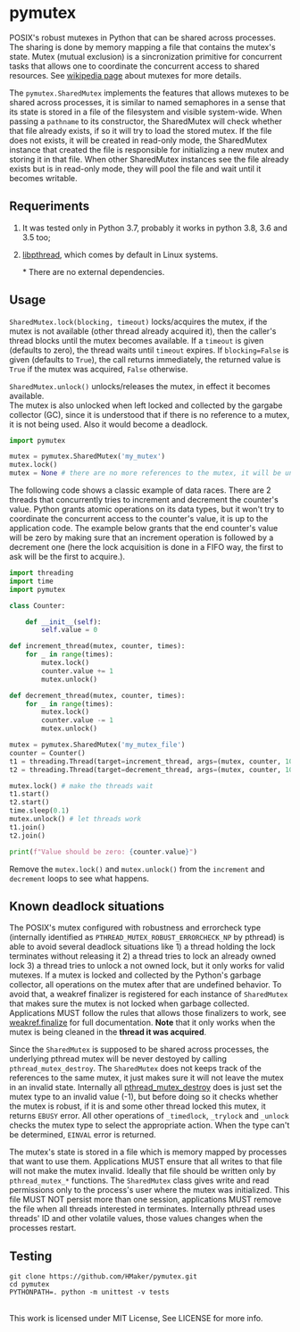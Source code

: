 # pymutex
POSIX's robust mutexes in Python that can be shared across processes.
The sharing is done by memory mapping a file that contains the mutex's state.
Mutex (mutual exclusion) is a sincronization primitive for concurrent tasks that allows one to
coordinate the concurrent access to shared resources. See [wikipedia page][1] about mutexes for more details.

The `pymutex.SharedMutex` implements the features that allows mutexes to be shared across processes, it is similar to named semaphores in a sense that its state is stored in a file of the filesystem and visible system-wide. When passing a `pathname` to its constructor, the SharedMutex will check whether that file already exists, if so it will try to load the stored mutex. If the file does not exists, it will be created in read-only mode, the SharedMutex instance that created the file is responsible for initializing a new mutex and storing it in that file. When other SharedMutex instances see the file already exists but is in read-only mode, they will pool the file and wait until it becomes writable.

## Requeriments
1. It was tested only in Python 3.7, probably it works in python 3.8, 3.6 and 3.5 too;
2. [libpthread][3], which comes by default in Linux systems.
   
    \* There are no external dependencies.

## Usage
`SharedMutex.lock(blocking, timeout)` locks/acquires the mutex, if the mutex is not available (other thread already acquired it), then the caller's thread blocks until the mutex becomes available. If a `timeout` is given (defaults to zero), the thread waits until `timeout` expires. If `blocking=False` is given (defaults to `True`), the call returns immediately, the returned value is `True` if the mutex was acquired, `False` otherwise.

`SharedMutex.unlock()` unlocks/releases the mutex, in effect it becomes available.<br>
The mutex is also unlocked when left locked and collected by the gargabe collector (GC), since it is understood that if there is no reference to a mutex, it is not being used. Also it would become a deadlock.<br>
```python
import pymutex

mutex = pymutex.SharedMutex('my_mutex')
mutex.lock()
mutex = None # there are no more references to the mutex, it will be unlocked when collected by the GC
```

The following code shows a classic example of data races. There are 2 threads that concurrently tries to
increment and decrement the counter's value. Python grants atomic operations on its data types, but it
won't try to coordinate the concurrent access to the counter's value, it is up to the application code.
The example below grants that the end counter's value will be zero by making sure that an increment
operation is followed by a decrement one (here the lock acquisition is done in a FIFO way, the first to ask will be the first to acquire.).
```python
import threading
import time
import pymutex

class Counter:

    def __init__(self):
        self.value = 0

def increment_thread(mutex, counter, times):
    for _ in range(times):
        mutex.lock()
        counter.value += 1
        mutex.unlock()

def decrement_thread(mutex, counter, times):
    for _ in range(times):
        mutex.lock()
        counter.value -= 1
        mutex.unlock()

mutex = pymutex.SharedMutex('my_mutex_file')
counter = Counter()
t1 = threading.Thread(target=increment_thread, args=(mutex, counter, 100_000))
t2 = threading.Thread(target=decrement_thread, args=(mutex, counter, 100_000))

mutex.lock() # make the threads wait
t1.start()
t2.start()
time.sleep(0.1)
mutex.unlock() # let threads work
t1.join()
t2.join()

print(f"Value should be zero: {counter.value}")
```
Remove the `mutex.lock()` and `mutex.unlock()` from the `increment` and `decrement` loops to see what happens.

## Known deadlock situations
The POSIX's mutex configured with robustness and errorcheck type (internally identified as `PTHREAD_MUTEX_ROBUST_ERRORCHECK_NP` by pthread) is able to avoid several deadlock situations like 1) a thread holding the lock terminates without releasing it 2) a thread tries to lock an already owned lock 3) a thread tries to unlock a not owned lock, but it only works for valid mutexes. If a mutex is locked and collected by the Python's garbage collector, all operations on the mutex after that are undefined behavior. To avoid that, a weakref finalizer is registered for each instance of `SharedMutex` that makes sure the mutex is not locked when garbage collected. Applications MUST follow the rules that allows those finalizers to work, see [weakref.finalize][2] for full documentation. __Note__ that it only works when the mutex is being cleaned in the __thread it was acquired__.

Since the `SharedMutex` is supposed to be shared across processes, the underlying pthread mutex will be never destoyed by calling `pthread_mutex_destroy`. The `SharedMutex` does not keeps track of the references to the same mutex, it just makes sure it will not leave the mutex in an invalid state. Internally all [pthread_mutex_destroy][4] does is just set the mutex type to an invalid value (-1), but before doing so it checks whether the mutex is robust, if it is and some other thread locked this mutex, it returns `EBUSY` error. All other operations of `_timedlock`, `_trylock` and `_unlock` checks the mutex type to select the appropriate action. When the type can't be determined, `EINVAL` error is returned.

The mutex's state is stored in a file which is memory mapped by processes that want to use them. Applications MUST ensure that all writes to that file will not make the mutex invalid. Ideally that file should be written only by `pthread_mutex_*` functions. The `SharedMutex` class gives write and read permissions only to the process's user where the mutex was initialized. This file MUST NOT persist more than one session, applications MUST remove the file when all threads interested in terminates. Internally pthread uses threads' ID and other volatile values, those values changes when the processes restart.


## Testing
```
git clone https://github.com/HMaker/pymutex.git
cd pymutex
PYTHONPATH=. python -m unittest -v tests
```
<br>
This work is licensed under MIT License, See LICENSE for more info.
<br>

[1]: https://en.wikipedia.org/wiki/Mutual_exclusion
[2]: https://docs.python.org/3.7/library/weakref.html#weakref.finalize
[3]: http://sourceware.org/git/?p=glibc.git;a=tree;f=nptl;hb=HEAD
[4]: http://sourceware.org/git/?p=glibc.git;a=blob;f=nptl/pthread_mutex_destroy.c;h=e2c9f8a39ffe81e046f370c34e86a3696bb431e9;hb=HEAD